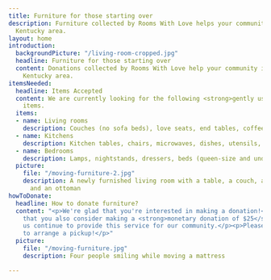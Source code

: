 ```yaml
---
title: Furniture for those starting over
description: Furniture collected by Rooms With Love helps your community in the Northern
  Kentucky area.
layout: home
introduction:
  backgroundPicture: "/living-room-cropped.jpg"
  headline: Furniture for those starting over
  content: Donations collected by Rooms With Love help your community in the Northern
    Kentucky area.
itemsNeeded:
  headline: Items Accepted
  content: We are currently looking for the following <strong>gently used</strong>
    items.
  items:
  - name: Living rooms
    description: Couches (no sofa beds), love seats, end tables, coffee tables, lamps
  - name: Kitchens
    description: Kitchen tables, chairs, microwaves, dishes, utensils, coffee makers
  - name: Bedrooms
    description: Lamps, nightstands, dressers, beds (queen-size and under)
  picture:
    file: "/moving-furniture-2.jpg"
    description: A newly furnished living room with a table, a couch, a love seat,
      and an ottoman
howToDonate:
  headline: How to donate furniture?
  content: "<p>We're glad that you're interested in making a donation!</p> <p>We ask
    that you also consider making a <strong>monetary donation of $25</strong> to help
    us continue to provide this service for our community.</p><p>Please contact us
    to arrange a pickup!</p>"
  picture:
    file: "/moving-furniture.jpg"
    description: Four people smiling while moving a mattress

---
```

